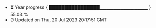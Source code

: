 - ⏳ Year progress { ████████████████▁▁▁▁▁▁▁▁▁▁▁▁▁▁ } 55.03 %
- ⏰ Updated on Thu, 20 Jul 2023 20:17:51 GMT


